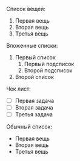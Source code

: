 Список вещей:
1. Первая вещь
2. Вторая вещь
3. Третья вещь

Вложенные списки:
1. Первый список
	1. Первый подсписок
	2. Второй подсписок
2. Второй список

Чек лист:
- [ ] Первая задача
- [ ] Вторая задача
- [ ] Третья задача

Обычный список:
- Первая вещь
- Вторая вещь
- Третья вещь